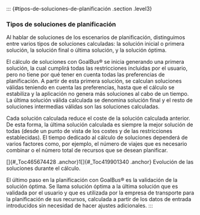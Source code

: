 ::: {#tipos-de-soluciones-de-planificación .section .level3}
### Tipos de soluciones de planificación

Al hablar de soluciones de los escenarios de planificación, distinguimos
entre varios tipos de soluciones calculadas: la solución inicial o
primera solución, la solución final o última solución, y la solución
óptima.

El cálculo de soluciones con GoalBus® se inicia generando una primera
solución, la cual cumplirá todas las restricciones incluidas por el
usuario, pero no tiene por qué tener en cuenta todas las preferencias de
planificación. A partir de esta primera solución, se calculan soluciones
válidas teniendo en cuenta las preferencias, hasta que el cálculo se
estabiliza y la aplicación no genera más soluciones al cabo de un
tiempo. La última solución válida calculada se denomina solución final y
el resto de soluciones intermedias válidas son las soluciones
calculadas.

Cada solución calculada reduce el coste de la solución calculada
anterior. De esta forma, la última solución calculada es siempre la
mejor solución de todas (desde un punto de vista de los costes y de las
restricciones establecidas). El tiempo dedicado al cálculo de soluciones
dependerá de varios factores como, por ejemplo, el número de viajes que
es necesario combinar o el número total de recursos que se desean
planificar.

[]{#_Toc465674428 .anchor}1[]{#_Toc419901340 .anchor} Evolución de las
soluciones durante el cálculo.

El último paso en la planificación con GoalBus® es la validación de la
solución óptima. Se llama solución óptima a la última solución que es
validada por el usuario y que es utilizada por la empresa de transporte
para la planificación de sus recursos, calculada a partir de los datos
de entrada introducidos sin necesidad de hacer ajustes adicionales.
:::
